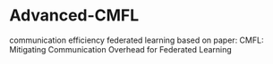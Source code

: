 # Advanced-CMFL
communication efficiency federated learning
based on paper: CMFL: Mitigating Communication Overhead for Federated Learning
